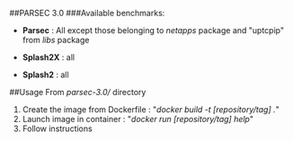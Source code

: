 ##PARSEC 3.0
###Available benchmarks:
- **Parsec** : All except those belonging to  *netapps* package and "uptcpip" from *libs* package

- **Splash2X** : all

- **Splash2** : all

##Usage
From  *parsec-3.0/* directory

1. Create the image from Dockerfile : "*docker build -t [repository/tag] .*"
2. Launch image in container : "*docker run  [repository/tag] help*"
3. Follow instructions

